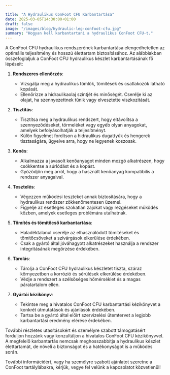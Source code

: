 ```yaml
---

title: "A Hydraulikus ConFoot CFU Karbantartása"  
date: 2025-03-05T14:30:00+01:00  
draft: false  
image: "/images/blog/hydraulic-leg-confoot-cfu.jpg"  
summary: "Hogyan kell karbantartani a hydraulikus ConFoot CFU-t."  
---
```


A ConFoot CFU hydraulikus rendszerének karbantartása elengedhetetlen az optimális teljesítmény és hosszú élettartam biztosításához. Az alábbiakban összefoglaljuk a ConFoot CFU hydraulikus készlet karbantartásának fő lépéseit:

1. **Rendszeres ellenőrzés**:  
   - Vizsgálja meg a hydraulikus tömlők, tömítések és csatlakozók látható kopását.  
   - Ellenőrizze a hidraulikaolaj szintjét és minőségét. Cserélje ki az olajat, ha szennyezettnek tűnik vagy elvesztette viszkozitását.

2. **Tisztítás**:  
   - Tisztítsa meg a hydraulikus rendszert, hogy eltávolítsa a szennyeződéseket, törmeléket vagy egyéb olyan anyagokat, amelyek befolyásolhatják a teljesítményt.  
   - Külön figyelmet fordítson a hidraulikus dugattyúk és hengerek tisztaságára, ügyelve arra, hogy ne legyenek koszosak.

3. **Kenés**:  
   - Alkalmazza a javasolt kenőanyagot minden mozgó alkatrészen, hogy csökkentse a súrlódást és a kopást.  
   - Győződjön meg arról, hogy a használt kenőanyag kompatibilis a rendszer anyagaival.

4. **Tesztelés**:  
   - Végezzen működési teszteket annak biztosítására, hogy a hydraulikus rendszer zökkenőmentesen üzemel.  
   - Figyelje az esetleges szokatlan zajokat vagy rezgéseket működés közben, amelyek esetleges problémára utalhatnak.

5. **Tömítés és tömítőcső karbantartása**:  
   - Haladéktalanul cserélje az elhasználódott tömítéseket és tömítőcsöveket a szivárgások elkerülése érdekében.  
   - Csak a gyártó által jóváhagyott alkatrészeket használja a rendszer integritásának megőrzése érdekében.

6. **Tárolás**:  
   - Tárolja a ConFoot CFU hydraulikus készletet tiszta, száraz környezetben a korrózió és sérülések elkerülése érdekében.  
   - Védje a rendszert a szélsőséges hőmérséklet és a magas páratartalom ellen.

7. **Gyártói kézikönyv**:  
   - Tekintse meg a hivatalos ConFoot CFU karbantartási kézikönyvet a konkrét útmutatások és ajánlások érdekében.  
   - Tartsa be a gyártó által előírt szervizelési ütemtervet a legjobb karbantartási eredmény elérése érdekében.

További részletes utasításokért és személyre szabott támogatásért forduljon hozzánk vagy konzultáljon a hivatalos ConFoot CFU kézikönyvvel. A megfelelő karbantartás nemcsak meghosszabbítja a hydraulikus készlet élettartamát, de növeli a biztonságot és a hatékonyságot is a működés során.

További információért, vagy ha személyre szabott ajánlatot szeretne a ConFoot tartálylábakra, kérjük, vegye fel velünk a kapcsolatot közvetlenül!